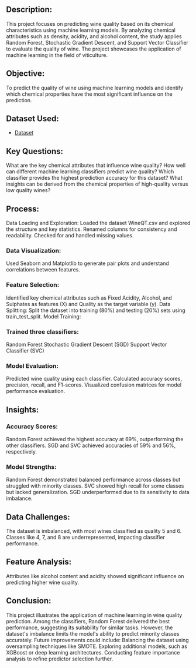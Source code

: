 ## Description:
This project focuses on predicting wine quality based on its chemical characteristics using machine learning models. By analyzing chemical attributes such as density, acidity, and alcohol content, the study applies Random Forest, Stochastic Gradient Descent, and Support Vector Classifier to evaluate the quality of wine. The project showcases the application of machine learning in the field of viticulture.

## Objective:
To predict the quality of wine using machine learning models and identify which chemical properties have the most significant influence on the prediction.

## Dataset Used:
- <a href="https://github.com/Paschal-lee/Wine-Quality-Prediction/blob/main/WineQT.csv">Dataset</a>

## Key Questions:
What are the key chemical attributes that influence wine quality?
How well can different machine learning classifiers predict wine quality?
Which classifier provides the highest prediction accuracy for this dataset?
What insights can be derived from the chemical properties of high-quality versus low quality wines?

## Process:
Data Loading and Exploration:
Loaded the dataset WineQT.csv and explored the structure and key statistics.
Renamed columns for consistency and readability.
Checked for and handled missing values.

### Data Visualization:
Used Seaborn and Matplotlib to generate pair plots and understand correlations between features.

### Feature Selection:
Identified key chemical attributes such as Fixed Acidity, Alcohol, and Sulphates as features (X) and Quality as the target variable (y).
Data Splitting:
Split the dataset into training (80%) and testing (20%) sets using train_test_split.
Model Training:

### Trained three classifiers:
Random Forest
Stochastic Gradient Descent (SGD)
Support Vector Classifier (SVC)

### Model Evaluation:
Predicted wine quality using each classifier.
Calculated accuracy scores, precision, recall, and F1-scores.
Visualized confusion matrices for model performance evaluation.

## Insights:
### Accuracy Scores:
Random Forest achieved the highest accuracy at 69%, outperforming the other classifiers.
SGD and SVC achieved accuracies of 59% and 56%, respectively.
### Model Strengths:
Random Forest demonstrated balanced performance across classes but struggled with minority classes.
SVC showed high recall for some classes but lacked generalization.
SGD underperformed due to its sensitivity to data imbalance.

## Data Challenges:
The dataset is imbalanced, with most wines classified as quality 5 and 6. Classes like 4, 7, and 8 are underrepresented, impacting classifier performance.

## Feature Analysis:
Attributes like alcohol content and acidity showed significant influence on predicting higher wine quality.

## Conclusion:
This project illustrates the application of machine learning in wine quality prediction. Among the classifiers, Random Forest delivered the best performance, suggesting its suitability for similar tasks. However, the dataset's imbalance limits the model's ability to predict minority classes accurately. Future improvements could include:
Balancing the dataset using oversampling techniques like SMOTE.
Exploring additional models, such as XGBoost or deep learning architectures.
Conducting feature importance analysis to refine predictor selection further.
